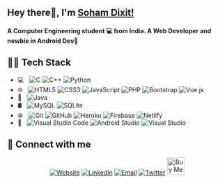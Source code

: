 ## Hey there👋, I'm [Soham Dixit!](https://soham-dixit.github.io)

#### A Computer Engineering student 💻 from India. A Web Developer and newbie in Android Dev🚀


## 👨‍💻 Tech Stack

- 💻 &nbsp;
  ![C](https://img.shields.io/badge/c-%2300599C.svg?style=for-the-badge&logo=c&logoColor=white)
  ![C++](https://img.shields.io/badge/c++-%2300599C.svg?style=for-the-badge&logo=c%2B%2B&logoColor=white)
  ![Python](https://img.shields.io/badge/python-3670A0?style=for-the-badge&logo=python&logoColor=ffdd54)
- 🌐 &nbsp;
  ![HTML5](https://img.shields.io/badge/html5-%23E34F26.svg?style=for-the-badge&logo=html5&logoColor=white)
	![CSS3](https://img.shields.io/badge/css3-%231572B6.svg?style=for-the-badge&logo=css3&logoColor=white)
  ![JavaScript](https://img.shields.io/badge/javascript-%23323330.svg?style=for-the-badge&logo=javascript&logoColor=%23F7DF1E)
  ![PHP](https://img.shields.io/badge/php-%23777BB4.svg?style=for-the-badge&logo=php&logoColor=white)
  ![Bootstrap](https://img.shields.io/badge/bootstrap-%23563D7C.svg?style=for-the-badge&logo=bootstrap&logoColor=white)
  ![Vue.js](https://img.shields.io/badge/vuejs-%2335495e.svg?style=for-the-badge&logo=vuedotjs&logoColor=%234FC08D)
- 📱 &nbsp;
  ![Java](https://img.shields.io/badge/java-%23ED8B00.svg?style=for-the-badge&logo=java&logoColor=white)
- 🛢 &nbsp;
	![MySQL](https://img.shields.io/badge/mysql-%2300f.svg?style=for-the-badge&logo=mysql&logoColor=white)
  ![SQLite](https://img.shields.io/badge/sqlite-%2307405e.svg?style=for-the-badge&logo=sqlite&logoColor=white)
- ⚙️ &nbsp;
  ![Git](https://img.shields.io/badge/git-%23F05033.svg?style=for-the-badge&logo=git&logoColor=white)
  ![GitHub](https://img.shields.io/badge/github-%23121011.svg?style=for-the-badge&logo=github&logoColor=white)
  ![Heroku](https://img.shields.io/badge/heroku-%23430098.svg?style=for-the-badge&logo=heroku&logoColor=white)
  ![Firebase](https://img.shields.io/badge/firebase-%23039BE5.svg?style=for-the-badge&logo=firebase)
  ![Netlify](https://img.shields.io/badge/netlify-%23000000.svg?style=for-the-badge&logo=netlify&logoColor=#00C7B7)
- 🔧 &nbsp;
  ![Visual Studio Code](https://img.shields.io/badge/Visual%20Studio%20Code-0078d7.svg?style=for-the-badge&logo=visual-studio-code&logoColor=white)
  ![Android Studio](https://img.shields.io/badge/Android%20Studio-3DDC84.svg?style=for-the-badge&logo=android-studio&logoColor=white)
  ![Visual Studio](https://img.shields.io/badge/Visual%20Studio-5C2D91.svg?style=for-the-badge&logo=visual-studio&logoColor=white)

## 📱 Connect with me

<p align="center">
<a href="https://soham-dixit.github.io"><img alt="Website" src="https://img.shields.io/badge/Website-soham&#150dixit.github.io-blue?style=flat-square&logo=google-chrome"></a>
<a href="https://www.linkedin.com/in/soham-dixit"><img alt="LinkedIn" src="https://img.shields.io/badge/LinkedIn-Soham%20Dixit-blue?style=flat-square&logo=linkedin"></a>
<a href="mailto:sohamddixit@gmail.com"><img alt="Email" src="https://img.shields.io/badge/Email-sohamddixit@gmail.com-blue?style=flat-square&logo=gmail"></a>
<a href="https://twitter.com/iSohamDixit"><img alt="Twitter" src="https://img.shields.io/badge/Twitter-@iSohamDixit-blue?style=flat-square&logo=twitter"></a>
<a href="https://www.buymeacoffee.com/sohamdixit" target="_blank"><img src="https://cdn.buymeacoffee.com/buttons/v2/default-yellow.png" alt="Buy Me A Coffee" style="height: 40px !important;width: 190x !important;" ></a>
</p>

